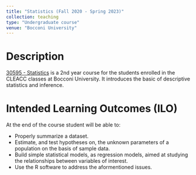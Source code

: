 ```yaml
---
title: "Statistics (Fall 2020 - Spring 2023)"
collection: teaching
type: "Undergraduate course"
venue: "Bocconi University"
---
```


Description
======
[30595 - Statistics](https://didattica.unibocconi.eu/ts/tsn_anteprima.php?cod_ins=30595&anno=2023&IdPag=6956#classe11) is a 2nd year course for the students enrolled in the CLEACC classes at Bocconi University. It introduces the basic of descriptive statistics and inference.

Intended Learning Outcomes (ILO)
======
At the end of the course student will be able to:
- Properly summarize a dataset.
- Estimate, and test hypotheses on, the unknown parameters of a population on the basis of sample data.
- Build simple statistical models, as regression models, aimed at studying the relationships between variables of interest.
- Use the R software to address the aformentioned issues.
  
